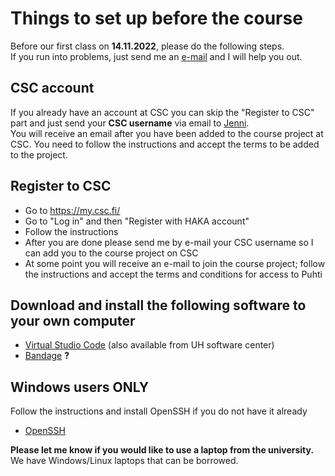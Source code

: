 # Things to set up before the course

Before our first class on **14.11.2022**, please do the following steps.  
If you run into problems, just send me an [e-mail](mailto:antti.karkman@helsinki.fi) and I will help you out.  

## CSC account

If you already have an account at CSC you can skip the "Register to CSC" part and just send your **CSC username** via email to [Jenni](mailto:jenni.hultman@helsinki.fi).  
You will receive an email after you have been added to the course project at CSC. You need to follow the instructions and accept the terms to be added to the project. 

## Register to CSC

* Go to https://my.csc.fi/
* Go to "Log in" and then "Register with HAKA account"
* Follow the instructions
* After you are done please send me by e-mail your CSC username so I can add you to the course project on CSC
* At some point you will receive an e-mail to join the course project; follow the instructions and accept the terms and conditions for access to Puhti

## Download and install the following software to your own computer

* [Virtual Studio Code](https://code.visualstudio.com/Download) (also available from UH software center)
* [Bandage](https://rrwick.github.io/Bandage/) **?**

## Windows users ONLY

Follow the instructions and install OpenSSH if you do not have it already

* [OpenSSH](https://learn.microsoft.com/en-us/windows-server/administration/openssh/openssh_install_firstuse?tabs=gui#install-openssh-for-windows)


__Please let me know if you would like to use a laptop from the university.__  
We have Windows/Linux laptops that can be borrowed.
